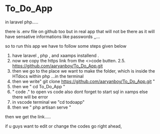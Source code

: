 # To_Do_App

in laravel php.....

there is .env file on github too but in real app that will not be there as it will have sensative informations like passwords ,,...

so to run this app we have to follow some steps given below

1. have laravel , php , and xaamps installend .
2. now we copy the https link from the <>code butten.
   2.5. https://github.com/aaryanboy/To_Do_App.git
3. then we go to the place we want to make the folder, which is inside the HTdocs within php ...in the terminal
4. then we write" git clone https://github.com/aaryanboy/To_Do_App.git "
5. then we " cd To_Do_App "
6. " code ." to open vs code
      also dont forget to start sql in xamps else there will be error
8. in vscode terminal we "cd todoapp"
9. then we " php artisan serve "


then we get the link.....

if u guys want to edit or change the codes go right ahead,
